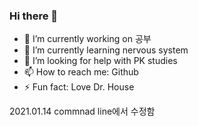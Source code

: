 ### Hi there 👋

- 🔭 I’m currently working on 공부
- 🌱 I’m currently learning nervous system
- 🤔 I’m looking for help with PK studies
- 📫 How to reach me: Github
- ⚡ Fun fact: Love Dr. House

2021.01.14 commnad line에서 수정함